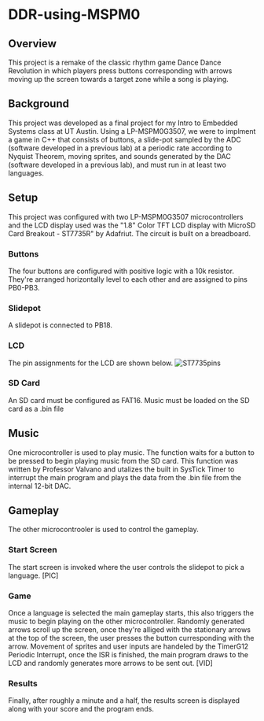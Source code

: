# DDR-using-MSPM0

## Overview
This project is a remake of the classic rhythm game Dance Dance Revolution in which players press buttons corresponding with arrows moving up the screen towards a target zone while a song is playing.

## Background 
This project was developed as a final project for my Intro to Embedded Systems class at UT Austin. Using a LP-MSPM0G3507, we were to implment a game in C++ that consists of buttons, a slide-pot sampled by the ADC (software developed in a previous lab) at a periodic rate according to Nyquist Theorem, moving sprites, and sounds generated by the DAC (software developed in a previous lab), and must run in at least two languages.

## Setup
This project was configured with two LP-MSPM0G3507 microcontrollers and the LCD display used was the "1.8" Color TFT LCD display with MicroSD Card Breakout - ST7735R" by Adafriut. The circuit is built on a breadboard.

### Buttons
The four buttons are configured with positive logic with a 10k resistor. They're arranged horizontally level to each other and are assigned to pins PB0-PB3. 

### Slidepot
A slidepot is connected to PB18.

### LCD 
The pin assignments for the LCD are shown below.
![ST7735pins](https://github.com/nathan-dlr/DDR-using-MSPM0/assets/154288475/fdd58b85-657c-4ac2-9f7d-7ae288779a70)

### SD Card
An SD card must be configured as FAT16. Music must be loaded on the SD card as a .bin file 


## Music
One microcontroller is used to play music. The function waits for a button to be pressed to begin playing music from the SD card. This function was written by Professor Valvano and utalizes the built in SysTick Timer to interrupt the main program and plays the data from the .bin file from the internal 12-bit DAC. 
 
## Gameplay 
The other microcontrooler is used to control the gameplay. 
### Start Screen
The start screen is invoked where the user controls the slidepot to pick a language. [PIC]
### Game
Once a language is selected the main gameplay starts, this also triggers the music to begin playing on the other microcontroller. Randomly generated arrows scroll up the screen, once they're alliged with the stationary arrows at the top of the screen, the user presses the button curresponding with the arrow. Movement of sprites and user inputs are handeled by the TimerG12 Periodic Interrupt, once the ISR is finished, the main program draws to the LCD and randomly generates more arrows to be sent out. [VID]
### Results
Finally, after roughly a minute and a half, the results screen is displayed along with your score and the program ends.
